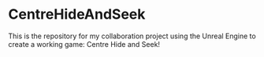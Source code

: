 # CentreHideAndSeek

This is the repository for my collaboration project using the Unreal Engine to create a working game: Centre Hide and Seek!
